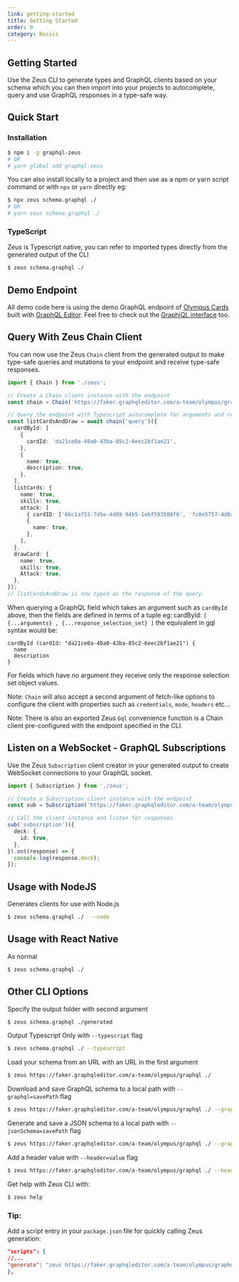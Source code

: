 ```yaml
---
link: getting-started
title: Getting Started
order: 0
category: Basics
---
```


## Getting Started

Use the Zeus CLI to generate types and GraphQL clients based on your schema which you can then import into your projects to autocomplete, query and use GraphQL responses in a type-safe way.

## Quick Start

### Installation

```sh
$ npm i -g graphql-zeus
# OR
# yarn global add graphql-zeus
```

You can also install locally to a project and then use as a npm or yarn script command or with `npx` or `yarn` directly eg:

```sh
$ npx zeus schema.graphql ./
# OR
# yarn zeus schema.graphql ./
```

### TypeScript

Zeus is Typescript native, you can refer to imported types directly from the generated output of the CLI

```sh
$ zeus schema.graphql ./
```

## Demo Endpoint

All demo code here is using the demo GraphQL endpoint of [Olympus Cards](https://app.graphqleditor.com/a-team/olympus) built with [GraphQL Editor](https://graphqleditor.com/). Feel free to check out the [GraphiQL interface](https://faker.graphqleditor.com/a-team/olympus/graphql) too.

## Query With Zeus Chain Client

You can now use the Zeus `Chain` client from the generated output to make type-safe queries and mutations to your endpoint and receive type-safe responses.

```ts
import { Chain } from './zeus';

// Create a Chain client instance with the endpoint
const chain = Chain('https://faker.graphqleditor.com/a-team/olympus/graphql');

// Query the endpoint with Typescript autocomplete for arguments and response fields
const listCardsAndDraw = await chain('query')({
  cardById: [
    {
      cardId: 'da21ce0a-40a0-43ba-85c2-6eec2bf1ae21',
    },
    {
      name: true,
      description: true,
    },
  ],
  listCards: {
    name: true,
    skills: true,
    attack: [
      { cardID: ['66c1af53-7d5e-4d89-94b5-1ebf593508f6', 'fc0e5757-4d8a-4f6a-a23b-356ce167f873'] },
      {
        name: true,
      },
    ],
  },
  drawCard: {
    name: true,
    skills: true,
    Attack: true,
  },
});
// listCardsAndDraw is now typed as the response of the query.
```

When querying a GraphQL field which takes an argument such as `cardById` above, then the fields are defined in terms of a tuple eg: cardById: `[ {...arguments} , {...response_selection_set} ]` the equivalent in gql syntax would be:

```text
cardById (cardId: "da21ce0a-40a0-43ba-85c2-6eec2bf1ae21") {
  name
  description
}
```

For fields which have no argument they receive only the response selection set object values.

Note: `Chain` will also accept a second argument of fetch-like options to configure the client with properties such as `credentials`, `mode`, `headers` etc...

Note: There is also an exported Zeus `Gql` convenience function is a Chain client pre-configured with the endpoint specified in the CLI.

## Listen on a WebSocket - GraphQL Subscriptions

Use the Zeus `Subscription` client creator in your generated output to create WebSocket connections to your GraphQL socket.

```ts
import { Subscription } from './zeus';

// Create a Subscription client instance with the endpoint
const sub = Subscription('https://faker.graphqleditor.com/a-team/olympus/graphql');

// Call the client instance and listen for responses
sub('subscription')({
  deck: {
    id: true,
  },
}).on((response) => {
  console.log(response.deck);
});
```

## Usage with NodeJS

Generates clients for use with Node.js

```sh
$ zeus schema.graphql ./  --node
```

## Usage with React Native

As normal

```sh
$ zeus schema.graphql ./
```

## Other CLI Options

Specify the output folder with second argument

```sh
$ zeus schema.graphql ./generated
```

Output Typescript Only with `--typescript` flag

```sh
$ zeus schema.graphql ./ --typescript
```

Load your schema from an URL with an URL in the first argument

```sh
$ zeus https://faker.graphqleditor.com/a-team/olympus/graphql ./
```

Download and save GraphQL schema to a local path with `--graphql=savePath` flag

```sh
$ zeus https://faker.graphqleditor.com/a-team/olympus/graphql ./ --graphql=generated
```

Generate and save a JSON schema to a local path with `--jsonSchema=savePath` flag

```sh
$ zeus https://faker.graphqleditor.com/a-team/olympus/graphql ./ --graphql=generated
```

Add a header value with `--header=value` flag

```sh
$ zeus https://faker.graphqleditor.com/a-team/olympus/graphql ./ --header=Authorization:myNiceAuthHeader
```

Get help with Zeus CLI with:

```sh
$ zeus help
```

### Tip:

Add a script entry in your `package.json` file for quickly calling Zeus generation:

```json
"scripts": {
//...
"generate": "zeus https://faker.graphqleditor.com/a-team/olympus/graphql zeusGenerated --typescript --header='My-Auth-Secret:JsercjjJY5MmghtHww6UF' --apollo"
},
```
